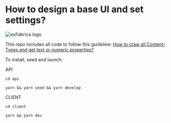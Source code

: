 # How to design a base UI and set settings?

![exFabrica logo](https://cdn-images-1.medium.com/max/800/1*pfNdV8oin0fRe-EQKIaYyQ.png)

This repo includes all code to follow this guideline: [How to craw all Content-Types and get text or numeric properties?](https://medium.com/@exfabrica/f1c909b37a57)

To install, seed and launch:

API

`cd api`

`yarn && yarn seed && yarn develop`

CLIENT

`cd client`

`yarn && yarn dev`
